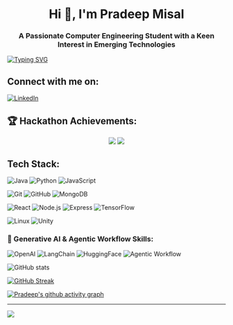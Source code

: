 <h1 align="center">Hi 👋, I'm Pradeep Misal</h1>
<h3 align="center">A Passionate Computer Engineering Student with a Keen Interest in Emerging Technologies</h3>


[![Typing SVG](https://readme-typing-svg.demolab.com?font=Source+Code+Pro&pause=5000&random=false&width=950&lines=Crafting+intelligent,+scalable+solutions+using+the+power+of+code+and+AI)](https://git.io/typing-svg)


## Connect with me on:
[![LinkedIn](https://img.shields.io/badge/linkedin-%230077B5.svg?style=for-the-badge&logo=linkedin&logoColor=white)](https://www.linkedin.com/in/pradeep-misal-87403b1b3/)
## 🏆 Hackathon Achievements:

<p align="center">
  <img src="https://img.shields.io/badge/🥇%206x%20National%20Hackathon%20Winner-orange?style=for-the-badge" />
  <img src="https://img.shields.io/badge/🌍%201x%20International%20Hackathon%20Victory-blue?style=for-the-badge" />
</p>




## Tech Stack:
![Java](https://img.shields.io/badge/java-%23ED8B00.svg?style=for-the-badge&logo=openjdk&logoColor=white)
![Python](https://img.shields.io/badge/python-3670A0?style=for-the-badge&logo=python&logoColor=ffdd54)
![JavaScript](https://img.shields.io/badge/javascript-%23323330.svg?style=for-the-badge&logo=javascript&logoColor=%23F7DF1E)

![Git](https://img.shields.io/badge/git-%23F05033.svg?style=for-the-badge&logo=git&logoColor=white)
![GitHub](https://img.shields.io/badge/github-%23121011.svg?style=for-the-badge&logo=github&logoColor=white)
![MongoDB](https://img.shields.io/badge/mongodb-%2347A248.svg?style=for-the-badge&logo=mongodb&logoColor=white)

![React](https://img.shields.io/badge/React-%2320232a.svg?style=for-the-badge&logo=react&logoColor=%2361DAFB)
![Node.js](https://img.shields.io/badge/Node.js-%23339933.svg?style=for-the-badge&logo=nodedotjs&logoColor=white)
![Express](https://img.shields.io/badge/Express-%23000000.svg?style=for-the-badge&logo=express&logoColor=%2361DAFB)
![TensorFlow](https://img.shields.io/badge/TensorFlow-%23FF6F00.svg?style=for-the-badge&logo=TensorFlow&logoColor=white)

![Linux](https://img.shields.io/badge/Linux-FCC624?style=for-the-badge&logo=linux&logoColor=black)
![Unity](https://img.shields.io/badge/Unity-%23000000.svg?style=for-the-badge&logo=unity&logoColor=white)

### 🧠 Generative AI & Agentic Workflow Skills:
![OpenAI](https://img.shields.io/badge/OpenAI-412991?style=for-the-badge&logo=openai&logoColor=white)
![LangChain](https://img.shields.io/badge/LangChain-FFB13B?style=for-the-badge)
![HuggingFace](https://img.shields.io/badge/HuggingFace-FFDC5E?style=for-the-badge&logo=huggingface&logoColor=black)
![Agentic Workflow](https://img.shields.io/badge/Agentic_Workflow-%2300a6ff.svg?style=for-the-badge)

![GitHub stats](https://github-readme-stats.vercel.app/api?username=pradeepmisal&show_icons=true&theme=dark)

[![GitHub Streak](https://streak-stats.demolab.com/?user=pradeepmisal&theme=dark)](https://git.io/streak-stats)

[![Pradeep's github activity graph](https://github-readme-activity-graph.vercel.app/graph?username=pradeepmisal&theme=github-compact)](https://github.com/ashutosh00710/github-readme-activity-graph)

---
[![](https://visitcount.itsvg.in/api?id=pradeepmisal&icon=2&color=1)](https://visitcount.itsvg.in)
